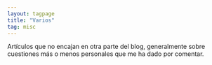 ```yaml
---
layout: tagpage
title: "Varios"
tag: misc
---
```


Artículos que no encajan en otra parte del blog, generalmente sobre cuestiones más o menos personales que me ha dado por comentar.

